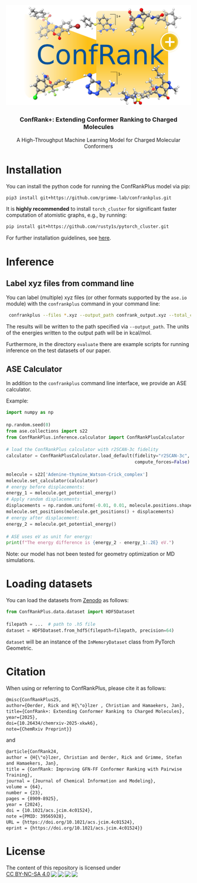 <h1 align="center"><img src="./assets/logo.png" alt="ConfRank+" width="600"></h3>

<h3 align="center">ConfRank+: Extending Conformer Ranking to Charged Molecules</h3>
<p align="center"> A High-Throughput Machine Learning Model for Charged Molecular Conformers </p>


# Installation

You can install the python code for running the ConfRankPlus model via pip:

```bash
pip3 install git+https://github.com/grimme-lab/confrankplus.git
```

It is **highly recommended** to install `torch_cluster` for significant faster computation of atomistic graphs, e.g., by
running:

```bash
pip install git+https://github.com/rusty1s/pytorch_cluster.git
```

For further installation guidelines, see [here](https://github.com/rusty1s/pytorch_cluster/tree/master).

# Inference

## Label xyz files from command line

You can label (multiple) xyz files (or other formats supported by the `ase.io` module) with the `confrankplus` command
in your command line:

```bash
 confrankplus --files *.xyz --output_path confrank_output.xyz --total_charge 0  --fidelity r2SCAN-3c --batch_size 20
``` 

The results will be written to the path specified via `--output_path`. The units of the energies written to the output
path will be in kcal/mol.

Furthermore, in the directory `evaluate` there are example scripts for running inference on the test datasets of our
paper.

## ASE Calculator

In addition to the `confrankplus` command line interface, we provide an ASE calculator.

Example:

```python
import numpy as np

np.random.seed(0)
from ase.collections import s22
from ConfRankPlus.inference.calculator import ConfRankPlusCalculator

# load the ConfRankPlus calculator with r2SCAN-3c fidelity
calculator = ConfRankPlusCalculator.load_default(fidelity="r2SCAN-3c",
                                                 compute_forces=False)

molecule = s22['Adenine-thymine_Watson-Crick_complex']
molecule.set_calculator(calculator)
# energy before displacements:
energy_1 = molecule.get_potential_energy()
# Apply random displacements:
displacements = np.random.uniform(-0.01, 0.01, molecule.positions.shape)  # in Angstrom
molecule.set_positions(molecule.get_positions() + displacements)
# energy after displacement:
energy_2 = molecule.get_potential_energy()

# ASE uses eV as unit for energy:
print(f"The energy difference is {energy_2 - energy_1:.2E} eV.")
```

Note: our model has not been tested for geometry optimization or MD simulations.

# Loading datasets

You can load the datasets from [Zenodo](https://zenodo.org/records/15465665) as follows:

```python
from ConfRankPlus.data.dataset import HDF5Dataset

filepath = ...  # path to .h5 file 
dataset = HDF5Dataset.from_hdf5(filepath=filepath, precision=64)
```

`dataset` will be an instance of the `InMemoryDataset` class from PyTorch Geometric. 

# Citation

When using or referring to ConfRankPlus, please cite it as follows:

```
@misc{ConfRankPlus25, 
author={Oerder, Rick and H{\"o}lzer , Christian and Hamaekers, Jan}, 
title={ConfRank+: Extending Conformer Ranking to Charged Molecules},
year={2025},
doi={10.26434/chemrxiv-2025-xkwk6}, 
note={ChemRxiv Preprint}}
```

and

```
@article{ConfRank24,
author = {H{\"o}lzer, Christian and Oerder, Rick and Grimme, Stefan and Hamaekers, Jan},
title = {ConfRank: Improving GFN-FF Conformer Ranking with Pairwise Training},
journal = {Journal of Chemical Information and Modeling},
volume = {64},
number = {23},
pages = {8909-8925},
year = {2024},
doi = {10.1021/acs.jcim.4c01524},
note ={PMID: 39565928},
URL = {https://doi.org/10.1021/acs.jcim.4c01524},
eprint = {https://doi.org/10.1021/acs.jcim.4c01524}}
```


# License
 <p xmlns:cc="http://creativecommons.org/ns#" xmlns:dct="http://purl.org/dc/terms/"><span property="dct:title">The content of this repository is licensed under <a href="http://creativecommons.org/licenses/by-nc-sa/4.0/?ref=chooser-v1" target="_blank" rel="license noopener noreferrer" style="display:inline-block;">CC BY-NC-SA 4.0<img style="height:22px!important;margin-left:3px;vertical-align:text-bottom;" src="https://mirrors.creativecommons.org/presskit/icons/cc.svg?ref=chooser-v1"><img style="height:22px!important;margin-left:3px;vertical-align:text-bottom;" src="https://mirrors.creativecommons.org/presskit/icons/by.svg?ref=chooser-v1"><img style="height:22px!important;margin-left:3px;vertical-align:text-bottom;" src="https://mirrors.creativecommons.org/presskit/icons/nc.svg?ref=chooser-v1"><img style="height:22px!important;margin-left:3px;vertical-align:text-bottom;" src="https://mirrors.creativecommons.org/presskit/icons/sa.svg?ref=chooser-v1"></a></p>
